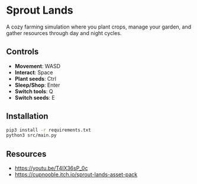 # Sprout Lands

A cozy farming simulation where you plant crops, manage your garden, and gather resources through day and night cycles.

## Controls

- **Movement**: WASD
- **Interact**: Space
- **Plant seeds**: Ctrl
- **Sleep/Shop**: Enter
- **Switch tools**: Q
- **Switch seeds**: E

## Installation

   ```bash
   pip3 install -r requirements.txt
   python3 src/main.py
   ```

## Resources

- https://youtu.be/T4IX36sP_0c
- https://cupnooble.itch.io/sprout-lands-asset-pack
